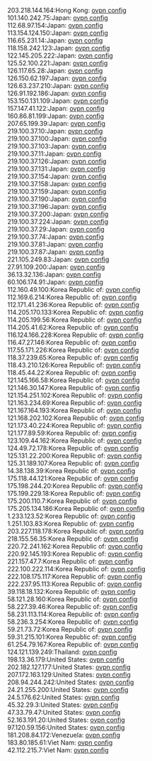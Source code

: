 203.218.144.164:Hong Kong: [ovpn config](vpn/203_218_144_164.ovpn)  
101.140.242.75:Japan: [ovpn config](vpn/101_140_242_75.ovpn)  
112.68.97.154:Japan: [ovpn config](vpn/112_68_97_154.ovpn)  
113.154.124.150:Japan: [ovpn config](vpn/113_154_124_150.ovpn)  
116.65.231.14:Japan: [ovpn config](vpn/116_65_231_14.ovpn)  
118.158.242.123:Japan: [ovpn config](vpn/118_158_242_123.ovpn)  
122.145.205.222:Japan: [ovpn config](vpn/122_145_205_222.ovpn)  
125.52.100.221:Japan: [ovpn config](vpn/125_52_100_221.ovpn)  
126.117.65.28:Japan: [ovpn config](vpn/126_117_65_28.ovpn)  
126.150.62.197:Japan: [ovpn config](vpn/126_150_62_197.ovpn)  
126.63.237.210:Japan: [ovpn config](vpn/126_63_237_210.ovpn)  
126.91.192.186:Japan: [ovpn config](vpn/126_91_192_186.ovpn)  
153.150.131.109:Japan: [ovpn config](vpn/153_150_131_109.ovpn)  
157.147.41.122:Japan: [ovpn config](vpn/157_147_41_122.ovpn)  
160.86.81.199:Japan: [ovpn config](vpn/160_86_81_199.ovpn)  
207.65.199.39:Japan: [ovpn config](vpn/207_65_199_39.ovpn)  
219.100.37.10:Japan: [ovpn config](vpn/219_100_37_10.ovpn)  
219.100.37.100:Japan: [ovpn config](vpn/219_100_37_100.ovpn)  
219.100.37.103:Japan: [ovpn config](vpn/219_100_37_103.ovpn)  
219.100.37.11:Japan: [ovpn config](vpn/219_100_37_11.ovpn)  
219.100.37.126:Japan: [ovpn config](vpn/219_100_37_126.ovpn)  
219.100.37.131:Japan: [ovpn config](vpn/219_100_37_131.ovpn)  
219.100.37.154:Japan: [ovpn config](vpn/219_100_37_154.ovpn)  
219.100.37.158:Japan: [ovpn config](vpn/219_100_37_158.ovpn)  
219.100.37.159:Japan: [ovpn config](vpn/219_100_37_159.ovpn)  
219.100.37.190:Japan: [ovpn config](vpn/219_100_37_190.ovpn)  
219.100.37.196:Japan: [ovpn config](vpn/219_100_37_196.ovpn)  
219.100.37.200:Japan: [ovpn config](vpn/219_100_37_200.ovpn)  
219.100.37.224:Japan: [ovpn config](vpn/219_100_37_224.ovpn)  
219.100.37.29:Japan: [ovpn config](vpn/219_100_37_29.ovpn)  
219.100.37.74:Japan: [ovpn config](vpn/219_100_37_74.ovpn)  
219.100.37.81:Japan: [ovpn config](vpn/219_100_37_81.ovpn)  
219.100.37.87:Japan: [ovpn config](vpn/219_100_37_87.ovpn)  
221.105.249.83:Japan: [ovpn config](vpn/221_105_249_83.ovpn)  
27.91.109.200:Japan: [ovpn config](vpn/27_91_109_200.ovpn)  
36.13.32.136:Japan: [ovpn config](vpn/36_13_32_136.ovpn)  
60.106.174.91:Japan: [ovpn config](vpn/60_106_174_91.ovpn)  
112.160.49.100:Korea Republic of: [ovpn config](vpn/112_160_49_100.ovpn)  
112.169.6.214:Korea Republic of: [ovpn config](vpn/112_169_6_214.ovpn)  
112.171.41.236:Korea Republic of: [ovpn config](vpn/112_171_41_236.ovpn)  
114.205.170.133:Korea Republic of: [ovpn config](vpn/114_205_170_133.ovpn)  
114.205.199.56:Korea Republic of: [ovpn config](vpn/114_205_199_56.ovpn)  
114.205.41.62:Korea Republic of: [ovpn config](vpn/114_205_41_62.ovpn)  
116.124.166.228:Korea Republic of: [ovpn config](vpn/116_124_166_228.ovpn)  
116.47.27.146:Korea Republic of: [ovpn config](vpn/116_47_27_146.ovpn)  
117.55.171.226:Korea Republic of: [ovpn config](vpn/117_55_171_226.ovpn)  
118.37.239.65:Korea Republic of: [ovpn config](vpn/118_37_239_65.ovpn)  
118.43.210.126:Korea Republic of: [ovpn config](vpn/118_43_210_126.ovpn)  
118.45.44.22:Korea Republic of: [ovpn config](vpn/118_45_44_22.ovpn)  
121.145.166.58:Korea Republic of: [ovpn config](vpn/121_145_166_58.ovpn)  
121.146.30.147:Korea Republic of: [ovpn config](vpn/121_146_30_147.ovpn)  
121.154.251.102:Korea Republic of: [ovpn config](vpn/121_154_251_102.ovpn)  
121.163.234.69:Korea Republic of: [ovpn config](vpn/121_163_234_69.ovpn)  
121.167.164.193:Korea Republic of: [ovpn config](vpn/121_167_164_193.ovpn)  
121.168.202.102:Korea Republic of: [ovpn config](vpn/121_168_202_102.ovpn)  
121.173.40.224:Korea Republic of: [ovpn config](vpn/121_173_40_224.ovpn)  
121.177.89.59:Korea Republic of: [ovpn config](vpn/121_177_89_59.ovpn)  
123.109.44.162:Korea Republic of: [ovpn config](vpn/123_109_44_162.ovpn)  
124.49.72.178:Korea Republic of: [ovpn config](vpn/124_49_72_178.ovpn)  
125.131.22.200:Korea Republic of: [ovpn config](vpn/125_131_22_200.ovpn)  
125.31.189.107:Korea Republic of: [ovpn config](vpn/125_31_189_107.ovpn)  
14.38.138.39:Korea Republic of: [ovpn config](vpn/14_38_138_39.ovpn)  
175.118.44.121:Korea Republic of: [ovpn config](vpn/175_118_44_121.ovpn)  
175.198.244.20:Korea Republic of: [ovpn config](vpn/175_198_244_20.ovpn)  
175.199.229.18:Korea Republic of: [ovpn config](vpn/175_199_229_18.ovpn)  
175.200.110.7:Korea Republic of: [ovpn config](vpn/175_200_110_7.ovpn)  
175.205.134.186:Korea Republic of: [ovpn config](vpn/175_205_134_186.ovpn)  
1.233.123.52:Korea Republic of: [ovpn config](vpn/1_233_123_52.ovpn)  
1.251.103.83:Korea Republic of: [ovpn config](vpn/1_251_103_83.ovpn)  
203.227.118.178:Korea Republic of: [ovpn config](vpn/203_227_118_178.ovpn)  
218.155.56.35:Korea Republic of: [ovpn config](vpn/218_155_56_35.ovpn)  
220.72.241.162:Korea Republic of: [ovpn config](vpn/220_72_241_162.ovpn)  
220.92.145.193:Korea Republic of: [ovpn config](vpn/220_92_145_193.ovpn)  
221.157.47.7:Korea Republic of: [ovpn config](vpn/221_157_47_7.ovpn)  
222.100.222.114:Korea Republic of: [ovpn config](vpn/222_100_222_114.ovpn)  
222.108.175.117:Korea Republic of: [ovpn config](vpn/222_108_175_117.ovpn)  
222.237.95.113:Korea Republic of: [ovpn config](vpn/222_237_95_113.ovpn)  
39.118.18.132:Korea Republic of: [ovpn config](vpn/39_118_18_132.ovpn)  
58.121.28.160:Korea Republic of: [ovpn config](vpn/58_121_28_160.ovpn)  
58.227.39.46:Korea Republic of: [ovpn config](vpn/58_227_39_46.ovpn)  
58.231.113.114:Korea Republic of: [ovpn config](vpn/58_231_113_114.ovpn)  
58.236.3.254:Korea Republic of: [ovpn config](vpn/58_236_3_254.ovpn)  
59.21.73.72:Korea Republic of: [ovpn config](vpn/59_21_73_72.ovpn)  
59.31.215.101:Korea Republic of: [ovpn config](vpn/59_31_215_101.ovpn)  
61.254.79.167:Korea Republic of: [ovpn config](vpn/61_254_79_167.ovpn)  
124.121.139.249:Thailand: [ovpn config](vpn/124_121_139_249.ovpn)  
198.13.36.179:United States: [ovpn config](vpn/198_13_36_179.ovpn)  
202.182.127.177:United States: [ovpn config](vpn/202_182_127_177.ovpn)  
207.172.163.129:United States: [ovpn config](vpn/207_172_163_129.ovpn)  
208.94.244.242:United States: [ovpn config](vpn/208_94_244_242.ovpn)  
24.21.255.200:United States: [ovpn config](vpn/24_21_255_200.ovpn)  
24.5.176.62:United States: [ovpn config](vpn/24_5_176_62.ovpn)  
45.32.29.3:United States: [ovpn config](vpn/45_32_29_3.ovpn)  
47.33.79.47:United States: [ovpn config](vpn/47_33_79_47.ovpn)  
52.163.191.20:United States: [ovpn config](vpn/52_163_191_20.ovpn)  
97.120.59.156:United States: [ovpn config](vpn/97_120_59_156.ovpn)  
181.208.84.172:Venezuela: [ovpn config](vpn/181_208_84_172.ovpn)  
183.80.185.61:Viet Nam: [ovpn config](vpn/183_80_185_61.ovpn)  
42.112.215.7:Viet Nam: [ovpn config](vpn/42_112_215_7.ovpn)  
